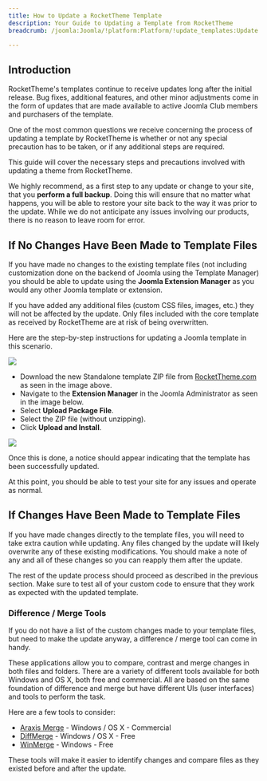 ```yaml
---
title: How to Update a RocketTheme Template
description: Your Guide to Updating a Template from RocketTheme
breadcrumb: /joomla:Joomla/!platform:Platform/!update_templates:Update a RocketTheme Template

---
```


Introduction
-----

RocketTheme's templates continue to receive updates long after the initial release. Bug fixes, additional features, and other minor adjustments come in the form of updates that are made available to active Joomla Club members and purchasers of the template.

One of the most common questions we receive concerning the process of updating a template by RocketTheme is whether or not any special precaution has to be taken, or if any additional steps are required.

This guide will cover the necessary steps and precautions involved with updating a theme from RocketTheme.

We highly recommend, as a first step to any update or change to your site, that you **perform a full backup**. Doing this will ensure that no matter what happens, you will be able to restore your site back to the way it was prior to the update. While we do not anticipate any issues involving our products, there is no reason to leave room for error.

If No Changes Have Been Made to Template Files
-----

If you have made no changes to the existing template files (not including customization done on the backend of Joomla using the Template Manager) you should be able to update using the **Joomla Extension Manager** as you would any other Joomla template or extension.

If you have added any additional files (custom CSS files, images, etc.) they will not be affected by the update. Only files included with the core template as received by RocketTheme are at risk of being overwritten.

Here are the step-by-step instructions for updating a Joomla template in this scenario.

![][update2]

* Download the new Standalone template ZIP file from [RocketTheme.com](http://rockettheme.com) as seen in the image above.
* Navigate to the **Extension Manager** in the Joomla Administrator as seen in the image below.
* Select **Upload Package File**.
* Select the ZIP file (without unzipping).
* Click **Upload and Install**.

![][update1]

Once this is done, a notice should appear indicating that the template has been successfully updated.

At this point, you should be able to test your site for any issues and operate as normal.

If Changes Have Been Made to Template Files
-----

If you have made changes directly to the template files, you will need to take extra caution while updating. Any files changed by the update will likely overwrite any of these existing modifications. You should make a note of any and all of these changes so you can reapply them after the update.

The rest of the update process should proceed as described in the previous section. Make sure to test all of your custom code to ensure that they work as expected with the updated template.

### Difference / Merge Tools

If you do not have a list of the custom changes made to your template files, but need to make the update anyway, a difference / merge tool can come in handy.

These applications allow you to compare, contrast and merge changes in both files and folders. There are a variety of different tools available for both Windows and OS X, both free and commercial. All are based on the same foundation of difference and merge but have different UIs (user interfaces) and tools to perform the task. 

Here are a few tools to consider:

* [Araxis Merge][araxis] - Windows / OS X - Commercial
* [DiffMerge][diffmerge] - Windows / OS X - Free
* [WinMerge][winmerge] - Windows - Free

These tools will make it easier to identify changes and compare files as they existed before and after the update. 

[araxis]: http://www.araxis.com/merge/
[diffmerge]: http://www.sourcegear.com/diffmerge/downloads.php
[winmerge]: http://winmerge.org/
[update1]: assets/update_1.jpeg
[update2]: assets/update_2.jpeg

